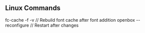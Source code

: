 ## Linux Commands 
fc-cache -f -v          // Rebuild font cache after font addition
openbox --reconfigure   // Restart after changes 
